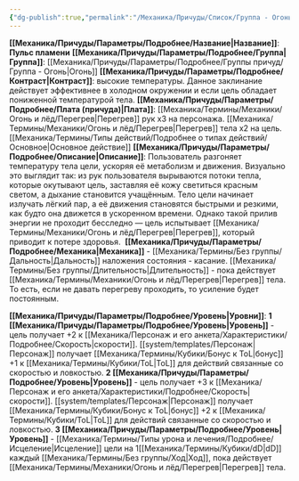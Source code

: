 ```yaml
---
{"dg-publish":true,"permalink":"/Механика/Причуды/Список/Группа - Огонь/Пульс пламени/","noteIcon":"","created":"2025-08-21T13:47:50.760+03:00","updated":"2025-07-29T23:53:04.755+03:00"}
---
```


**[[Механика/Причуды/Параметры/Подробнее/Название\|Название]]**: **Пульс пламени**
**[[Механика/Причуды/Параметры/Подробнее/Группа\|Группа]]**: [[Механика/Причуды/Параметры/Подробнее/Группы причуд/Группа - Огонь\|Огонь]] 
**[[Механика/Причуды/Параметры/Подробнее/Контраст\|Контраст]]**: высокие температуры. Данное заклинание действует эффективнее в холодном окружении и если цель обладает пониженной температурой тела. 
**[[Механика/Причуды/Параметры/Подробнее/Плата (причуда)\|Плата]]**: [[Механика/Термины/Механики/Огонь и лёд/Перегрев\|Перегрев]] рук х3 на персонажа. [[Механика/Термины/Механики/Огонь и лёд/Перегрев\|Перегрев]] тела х2 на цель. [[Механика/Термины/Типы действий/Подробнее о типах действий/Основное\|Основное действие]] 
**[[Механика/Причуды/Параметры/Подробнее/Описание\|Описание]]**: Пользователь разгоняет температуру тела цели, ускоряя её метаболизм и движения. Визуально это выглядит так: из рук пользователя вырываются потоки тепла, которые окутывают цель, заставляя её кожу светиться красным светом, а дыхание становится учащённым. Тело цели начинает излучать лёгкий пар, а её движения становятся быстрыми и резкими, как будто она движется в ускоренном времени. Однако такой прилив энергии не проходит бесследно — цель испытывает [[Механика/Термины/Механики/Огонь и лёд/Перегрев\|Перегрев]], который приводит к потере здоровья. 
**[[Механика/Причуды/Параметры/Подробнее/Механика\|Механика]]** - [[Механика/Термины/Без группы/Дальность\|Дальность]] наложения состояния - касание. [[Механика/Термины/Без группы/Длительность\|Длительность]] - пока действует [[Механика/Термины/Механики/Огонь и лёд/Перегрев\|Перегрев]] тела. То есть, если не давать перегреву проходить, то усиление будет постоянным. 

**[[Механика/Причуды/Параметры/Подробнее/Уровень\|Уровни]]**:
**1 [[Механика/Причуды/Параметры/Подробнее/Уровень\|Уровень]]** - цель получает +2 к [[Механика/Персонаж и его анкета/Характеристики/Подробнее/Скорость\|скорости]]. [[system/templates/Персонаж\|Персонаж]] получает [[Механика/Термины/Кубики/Бонус к ToL\|бонус]] +1 к [[Механика/Термины/Кубики/ToL\|ToL]] для действий связанные со скоростью и ловкостью.
**2 [[Механика/Причуды/Параметры/Подробнее/Уровень\|Уровень]]** - цель получает +3 к [[Механика/Персонаж и его анкета/Характеристики/Подробнее/Скорость\|скорости]]. [[system/templates/Персонаж\|Персонаж]] получает [[Механика/Термины/Кубики/Бонус к ToL\|бонус]] +2 к [[Механика/Термины/Кубики/ToL\|ToL]] для действий связанные со скоростью и ловкостью.
**3 [[Механика/Причуды/Параметры/Подробнее/Уровень\|Уровень]]** - [[Механика/Термины/Типы урона и лечения/Подробнее/Исцеление\|Исцеление]] цели на 1[[Механика/Термины/Кубики/dD\|dD]] каждый [[Механика/Термины/Без группы/Ход\|Ход]], пока действует [[Механика/Термины/Механики/Огонь и лёд/Перегрев\|Перегрев]] тела.